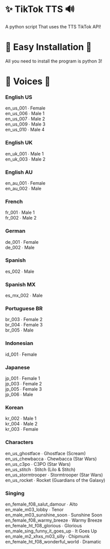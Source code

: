 # ✨ TikTok TTS 🔊
A python script That uses the TTS TikTok API!

# 🔧 Easy Installation 🔧
All you need to install the program is python 3! 

# 🎀 Voices 🎀
### **English US**
en_us_001 ∙ Female\
en_us_006 ∙ Male 1\
en_us_007 ∙ Male 2\
en_us_009 ∙ Male 3\
en_us_010 ∙ Male 4

### **English UK**
en_uk_001 ∙ Male 1\
en_uk_003 ∙ Male 2

### **English AU**
en_au_001 ∙ Female\
en_au_002 ∙ Male

### **French**
fr_001 ∙ Male 1\
fr_002 ∙ Male 2

### **German**
de_001 ∙ Female\
de_002 ∙ Male

### **Spanish**
es_002 ∙ Male

### **Spanish MX**
es_mx_002 ∙ Male

### **Portuguese BR**
br_003 ∙ Female 2\
br_004 ∙ Female 3\
br_005 ∙ Male

### **Indonesian**
id_001 ∙ Female

### **Japanese**
jp_001 ∙ Female 1\
jp_003 ∙ Female 2\
jp_005 ∙ Female 3\
jp_006 ∙ Male

### **Korean**
kr_002 ∙ Male 1\
kr_004 ∙ Male 2\
kr_003 ∙ Female

### **Characters**
en_us_ghostface ∙ Ghostface (Scream)\
en_us_chewbacca ∙ Chewbacca (Star Wars)\
en_us_c3po ∙ C3PO (Star Wars)\
en_us_stitch ∙ Stitch (Lilo & Stitch)\
en_us_stormtrooper ∙ Stormtrooper (Star Wars)\
en_us_rocket ∙ Rocket (Guardians of the Galaxy)

### **Singing**
en_female_f08_salut_damour ∙ Alto\
en_male_m03_lobby ∙ Tenor\
en_male_m03_sunshine_soon ∙ Sunshine Soon\
en_female_f08_warmy_breeze ∙ Warmy Breeze\
en_female_ht_f08_glorious ∙ Glorious\
en_male_sing_funny_it_goes_up ∙ It Goes Up\
en_male_m2_xhxs_m03_silly ∙ Chipmunk\
en_female_ht_f08_wonderful_world ∙ Dramatic


